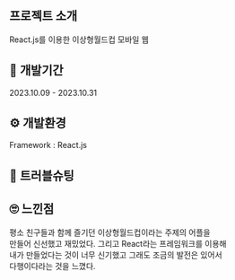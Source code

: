 ## 프로젝트 소개
React.js를 이용한 이상형월드컵 모바일 웹


## 📆 개발기간
2023.10.09 - 2023.10.31



## ⚙ 개발환경
Framework : React.js <br/>



## 🚨 트러블슈팅

## 🙄 느낀점
평소 친구들과 함께 즐기던 이상형월드컵이라는 주제의 어플을 <br>
만들어 신선했고 재밌었다. 그리고 React라는 프레임워크를 이용해 <br>
내가 만들었다는 것이 너무 신기했고 그래도 조금의 발전은 있어서 <br>
다행이다라는 것을 느꼈다.
